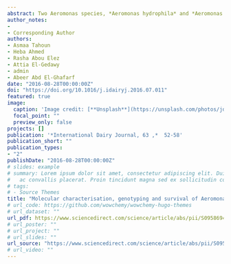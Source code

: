 ```yaml
---
abstract: Two Aeromonas species, *Aeromonas hydrophila* and *Aeromonas sobria*, were isolated from raw milk (8% and 5.3% of samples tested, respectively), yoghurt (12% and 8% of samples tested, respectively) and cheese (4% and 2% of samples tested, respectively). Only *A. hydrophila* was isolated from human stool samples (18.8% of samples tested). Aerolysin and haemolysin associated genes were characterised in 12 and 3 isolates, respectively, while both genes were identified simultaneously in 9 isolates. Genotyping of the isolates by random amplified polymorphic DNA (RAPD) PCR revealed a high discriminatory index (*D* = 0.966). The storage of yoghurt samples inoculated with *A. hydrophila* showed the ability of the bacteria to survive for 14 days, resembling the shelf-life of yoghurt at 4°C and 12°C. To the best of our knowledge, this is the first study to assess the survival of *A. hydrophila* in yoghurt at refrigeration temperature.
author_notes:
- 
- Corresponding Author
authors:
- Asmaa Tahoun
- Heba Ahmed 
- Rasha Abou Elez
- Attia El-Gedawy
- admin
- Abeer Abd El-Ghafarf
date: "2016-08-28T00:00:00Z"
doi: "https://doi.org/10.1016/j.idairyj.2016.07.011"
featured: true
image:
  caption: 'Image credit: [**Unsplash**](https://unsplash.com/photos/jdD8gXaTZsc)'
  focal_point: ""
  preview_only: false
projects: []
publication: '*International Dairy Journal, 63 ,*  52-58'
publication_short: ""
publication_types:
- "2"
publishDate: "2016-08-28T00:00:00Z"
# slides: example
# summary: Lorem ipsum dolor sit amet, consectetur adipiscing elit. Duis posuere tellus
#   ac convallis placerat. Proin tincidunt magna sed ex sollicitudin condimentum.
# tags:
# - Source Themes
title: "Molecular characterisation, genotyping and survival of Aeromonas hydrophila isolated from milk, dairy products and humans in Egypt"
# url_code: https://github.com/wowchemy/wowchemy-hugo-themes
# url_dataset: ""
url_pdf: https://www.sciencedirect.com/science/article/abs/pii/S0958694616302321
# url_poster: ""
# url_project: ""
# url_slides: ""
url_source: "https://www.sciencedirect.com/science/article/abs/pii/S0958694616302321"
# url_video: ""
---
```

